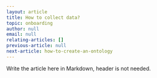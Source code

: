```yaml
---
layout: article
title: How to collect data?
topic: onboarding
author: null
email: null
relating-articles: []
previous-article: null
next-article: how-to-create-an-ontology
---
```


Write the article here in Markdown, header is not needed.
